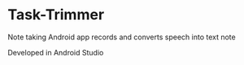 # Task-Trimmer
Note taking Android app records and converts speech into text note

Developed in Android Studio
